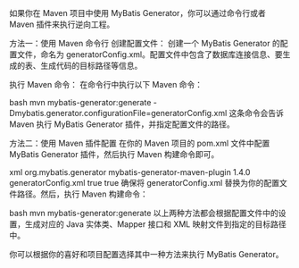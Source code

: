 如果你在 Maven 项目中使用 MyBatis Generator，你可以通过命令行或者 Maven 插件来执行逆向工程。

方法一：使用 Maven 命令行
创建配置文件： 创建一个 MyBatis Generator 的配置文件，命名为 generatorConfig.xml。配置文件中包含了数据库连接信息、要生成的表、生成代码的目标路径等信息。

执行 Maven 命令： 在命令行中执行以下 Maven 命令：

bash
mvn mybatis-generator:generate -Dmybatis.generator.configurationFile=generatorConfig.xml
这条命令会告诉 Maven 执行 MyBatis Generator 插件，并指定配置文件的路径。

方法二：使用 Maven 插件配置
在你的 Maven 项目的 pom.xml 文件中配置 MyBatis Generator 插件，然后执行 Maven 构建命令即可。

xml
<build>
    <plugins>
        <plugin>
            <groupId>org.mybatis.generator</groupId>
            <artifactId>mybatis-generator-maven-plugin</artifactId>
            <version>1.4.0</version>
            <configuration>
                <configurationFile>generatorConfig.xml</configurationFile>
                <overwrite>true</overwrite>
                <verbose>true</verbose>
            </configuration>
            <dependencies>
                <!-- 依赖配置 -->
            </dependencies>
        </plugin>
    </plugins>
</build>
确保将 generatorConfig.xml 替换为你的配置文件路径。然后，执行 Maven 构建命令：

bash
mvn mybatis-generator:generate
以上两种方法都会根据配置文件中的设置，生成对应的 Java 实体类、Mapper 接口和 XML 映射文件到指定的目标路径中。

你可以根据你的喜好和项目配置选择其中一种方法来执行 MyBatis Generator。
